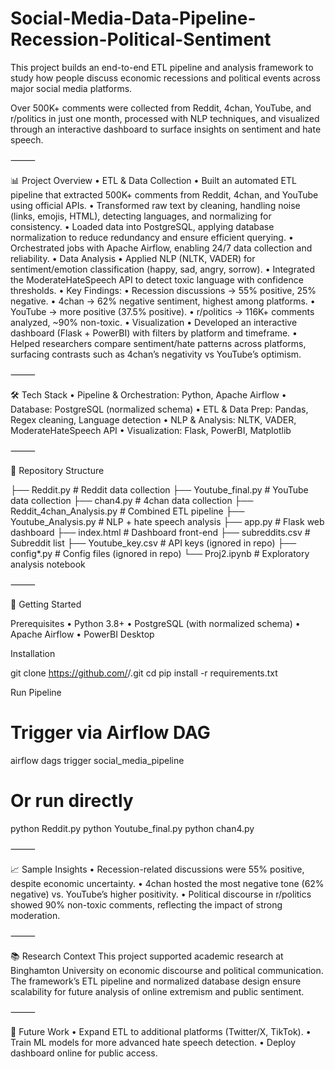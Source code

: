 # Social-Media-Data-Pipeline-Recession-Political-Sentiment
This project builds an end-to-end ETL pipeline and analysis framework to study how people discuss economic recessions and political events across major social media platforms.

Over 500K+ comments were collected from Reddit, 4chan, YouTube, and r/politics in just one month, processed with NLP techniques, and visualized through an interactive dashboard to surface insights on sentiment and hate speech.

⸻

📊 Project Overview
	•	ETL & Data Collection
	•	Built an automated ETL pipeline that extracted 500K+ comments from Reddit, 4chan, and YouTube using official APIs.
	•	Transformed raw text by cleaning, handling noise (links, emojis, HTML), detecting languages, and normalizing for consistency.
	•	Loaded data into PostgreSQL, applying database normalization to reduce redundancy and ensure efficient querying.
	•	Orchestrated jobs with Apache Airflow, enabling 24/7 data collection and reliability.
	•	Data Analysis
	•	Applied NLP (NLTK, VADER) for sentiment/emotion classification (happy, sad, angry, sorrow).
	•	Integrated the ModerateHateSpeech API to detect toxic language with confidence thresholds.
	•	Key Findings:
	•	Recession discussions → 55% positive, 25% negative.
	•	4chan → 62% negative sentiment, highest among platforms.
	•	YouTube → more positive (37.5% positive).
	•	r/politics → 116K+ comments analyzed, ~90% non-toxic.
	•	Visualization
	•	Developed an interactive dashboard (Flask + PowerBI) with filters by platform and timeframe.
	•	Helped researchers compare sentiment/hate patterns across platforms, surfacing contrasts such as 4chan’s negativity vs YouTube’s optimism.

⸻

🛠️ Tech Stack
	•	Pipeline & Orchestration: Python, Apache Airflow
	•	Database: PostgreSQL (normalized schema)
	•	ETL & Data Prep: Pandas, Regex cleaning, Language detection
	•	NLP & Analysis: NLTK, VADER, ModerateHateSpeech API
	•	Visualization: Flask, PowerBI, Matplotlib

⸻

📂 Repository Structure

├── Reddit.py                            # Reddit data collection
├── Youtube_final.py                     # YouTube data collection
├── chan4.py                             # 4chan data collection
├── Reddit_4chan_Analysis.py             # Combined ETL pipeline
├── Youtube_Analysis.py                  # NLP + hate speech analysis
├── app.py                               # Flask web dashboard
├── index.html                           # Dashboard front-end
├── subreddits.csv                       # Subreddit list
├── Youtube_key.csv                      # API keys (ignored in repo)
├── config*.py                           # Config files (ignored in repo)
└── Proj2.ipynb                          # Exploratory analysis notebook


⸻

🚀 Getting Started

Prerequisites
	•	Python 3.8+
	•	PostgreSQL (with normalized schema)
	•	Apache Airflow
	•	PowerBI Desktop 

Installation

git clone https://github.com/<your-username>/<repo-name>.git
cd <repo-name>
pip install -r requirements.txt

Run Pipeline

# Trigger via Airflow DAG
airflow dags trigger social_media_pipeline

# Or run directly
python Reddit.py
python Youtube_final.py
python chan4.py

⸻

📈 Sample Insights
	•	Recession-related discussions were 55% positive, despite economic uncertainty.
	•	4chan hosted the most negative tone (62% negative) vs. YouTube’s higher positivity.
	•	Political discourse in r/politics showed 90% non-toxic comments, reflecting the impact of strong moderation.

⸻

📚 Research Context
This project supported academic research at Binghamton University on economic discourse and political communication. The framework’s ETL pipeline and normalized database design ensure scalability for future analysis of online extremism and public sentiment.

⸻

🔮 Future Work
	•	Expand ETL to additional platforms (Twitter/X, TikTok).
	•	Train ML models for more advanced hate speech detection.
	•	Deploy dashboard online for public access.




